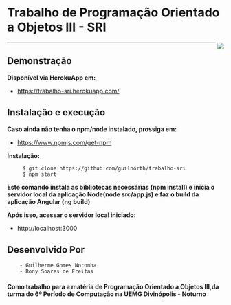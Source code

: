 # Trabalho de Programação Orientado a Objetos III - SRI
<img src="http://www.uemg.br/images/Logo_uemg.jpg" align="right" />


________

## Demonstração
**Disponível via HerokuApp em:** 


- https://trabalho-sri.herokuapp.com/
 
## Instalação e execução

**Caso ainda não tenha o npm/node instalado, prossiga em:** 
- https://www.npmjs.com/get-npm

**Instalação:** 


         $ git clone https://github.com/guilnorth/trabalho-sri
         $ npm start

**Este comando instala as bibliotecas necessárias (npm install) e inicia o servidor local da aplicação Node(node src/app.js) e faz o build da aplicação Angular (ng build)**

**Após isso, acessar o servidor local iniciado:**
- http://localhost:3000

## Desenvolvido Por 
        
        - Guilherme Gomes Noronha
        - Rony Soares de Freitas

#### Como trabalho para a matéria de Programação Orientado a Objetos III,da turma do 6º Período de Computação na UEMG Divinópolis - Noturno



